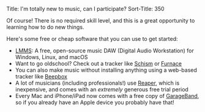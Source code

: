 Title: I'm totally new to music, can I participate?
Sort-Title: 350

Of course! There is no required skill level, and this is a great opportunity to learning how to do new things.

Here's some free or cheap software that you can use to get started:

* [LMMS](https://lmms.io/): A free, open-source music DAW (Digital Audio Workstation) for Windows, Linux, and macOS
* Want to go oldschool? Check out a tracker like [Schism](http://schismtracker.org/) or [Furnace](https://github.com/tildearrow/furnace)
* You can also make music without installing anything using a web-based tracker like [Beepbox](https://www.beepbox.co/)
* A lot of musicians (including professionals!) use [Reaper](https://reaper.fm/), which is inexpensive, and comes with an *extremely* generous free trial period
* Every Mac and iPhone/iPad now comes with a free copy of [GarageBand](https://apple.com/garageband), so if you already have an Apple device you probably have that!
